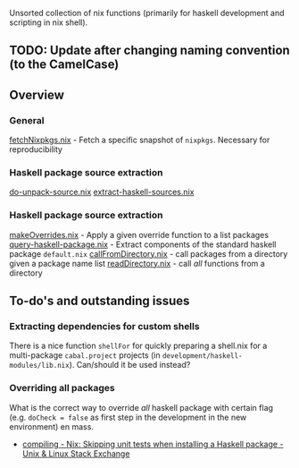 Unsorted collection of nix functions (primarily for haskell development and scripting in nix shell).

## TODO: Update after changing naming convention (to the CamelCase)

## Overview

### General
[fetchNixpkgs.nix](fetchNixpkgs.nix) - Fetch a specific snapshot of `nixpkgs`. Necessary for reproducibility

### Haskell package source extraction
[do-unpack-source.nix](do-unpack-source.nix)
[extract-haskell-sources.nix](extract-haskell-sources.nix)

### Haskell package source extraction
[makeOverrides.nix](makeOverrides.nix) - Apply a given override function to a list packages
[query-haskell-package.nix](query-haskell-package.nix) - Extract components of the standard haskell package `default.nix`
[callFromDirectory.nix](callFromDirectory.nix) - call packages from a directory given a package name list
[readDirectory.nix](readDirectory.nix) - call *all* functions from a directory


## To-do's and outstanding issues

### Extracting dependencies for custom shells

There is a nice function `shellFor` for quickly preparing a shell.nix for a multi-package `cabal.project` projects (in `development/haskell-modules/lib.nix`). Can/should it be used instead?


### Overriding all packages

What is the correct way to override *all* haskell package with certain flag (e.g. `doCheck = false` as first step in the development in the new environment) en mass.
* [compiling - Nix: Skipping unit tests when installing a Haskell package - Unix & Linux Stack Exchange](https://unix.stackexchange.com/questions/166804/nix-skipping-unit-tests-when-installing-a-haskell-package#287487)
